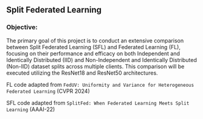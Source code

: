 ## Split Federated Learning

### Objective:
The primary goal of this project is to conduct an extensive comparison between Split Federated Learning (SFL) and Federated Learning (FL), focusing on their performance and efficacy on both Independent and Identically Distributed (IID) and Non-Independent and Identically Distributed (Non-IID) dataset splits across multiple clients. This comparison will be executed utilizing the ResNet18 and ResNet50 architectures.

FL code adapted from `FedUV: Uniformity and Variance for Heterogeneous Federated Learning` (CVPR 2024)

SFL code adapted from `SplitFed: When Federated Learning Meets Split Learning` (AAAI-22)
